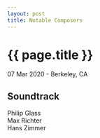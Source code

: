 ```yaml
---
layout: post
title: Notable Composers
---
```


{{ page.title }}
================

<p class="meta">07 Mar 2020 - Berkeley, CA</p>

## Soundtrack
Philip Glass  
Max Richter  
Hans Zimmer